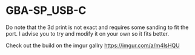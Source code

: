 # GBA-SP_USB-C

Do note that the 3d print is not exact and requires some sanding to fit the port. 
I advise you to try and modify it on your own so it fits better.

Check out the build on the imgur gallry
https://imgur.com/a/m4IsHQU

